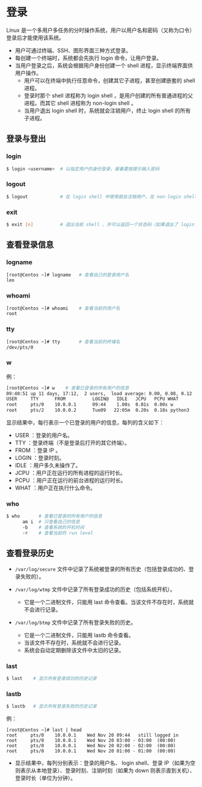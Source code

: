 # 登录

Linux 是一个多用户多任务的分时操作系统，用户以用户名和密码（又称为口令）登录后才能使用该系统。
- 用户可通过终端、SSH、图形界面三种方式登录。
- 每创建一个终端时，系统都会先执行 login 命令，让用户登录。
- 当用户登录之后，系统会根据用户身份创建一个 shell 进程，显示终端界面供用户操作。
  - 用户可以在终端中执行任意命令，创建其它子进程，甚至创建嵌套的 shell 进程。
  - 登录时那个 shell 进程称为 login shell ，是用户创建的所有普通进程的父进程。而其它 shell 进程称为 non-login shell 。
  - 当用户退出 login shell 时，系统就会注销用户，终止 login shell 的所有子进程。

## 登录与登出

### login

```sh
$ login <username>  # 以指定用户的身份登录，接着要按提示输入密码
```

### logout

```sh
$ logout            # 在 login shell 中使用就会注销用户，在 non-login shell 中使用无效
```

### exit

```sh
$ exit [n]          # 退出当前 shell ，并可以返回一个状态码（如果退出了 login shell ，就相当于 logout）
```

## 查看登录信息

### logname

```sh
[root@Centos ~]# logname   # 查看自己的登录用户名
leo
```

### whoami

```sh
[root@Centos ~]# whoami    # 查看当前的用户名
root
```

### tty

```sh
[root@Centos ~]# tty       # 查看当前的终端名
/dev/pts/0
```

### w

例：
```sh
[root@Centos ~]# w    # 查看已登录的所有用户的信息
09:40:51 up 11 days, 17:12,  2 users,  load average: 0.00, 0.08, 0.12
USER     TTY      FROM          LOGIN@   IDLE   JCPU   PCPU WHAT
root     pts/0    10.0.0.1      09:44    1.00s  0.01s  0.00s w
root     pts/2    10.0.0.2      Tue09   22:05m  0.20s  0.18s python3
```
显示结果中，每行表示一个已登录的用户的信息，每列的含义如下：
- USER ：登录的用户名。
- TTY ：登录终端（不是登录后打开的其它终端）。
- FROM ：登录 IP 。
- LOGIN ：登录时刻。
- IDLE ：用户多久未操作了。
- JCPU ：用户正在运行的所有进程的运行时长。
- PCPU ：用户正在运行的前台进程的运行时长。
- WHAT ：用户正在执行什么命令。

### who

```sh
$ who       # 查看已登录的所有用户的信息
      am i  # 只查看自己的信息
      -b    # 查看系统的开机时间
      -r    # 查看当前的 run level
```

## 查看登录历史

- `/var/log/secure` 文件中记录了系统被登录的所有历史（包括登录成功的、登录失败的）。

- `/var/log/wtmp` 文件中记录了所有登录成功的历史（包括系统开机）。
  - 它是一个二进制文件，只能用 last 命令查看。当该文件不存在时，系统就不会进行记录。

- `/var/log/btmp` 文件中记录了所有登录失败的历史。
  - 它是一个二进制文件，只能用 lastb 命令查看。
  - 当该文件不存在时，系统就不会进行记录。
  - 系统会自动定期删除该文件中太旧的记录。

### last

```sh
$ last    # 显示所有登录成功的历史记录
```

### lastb

```sh
$ lastb   # 显示所有登录失败的历史记录
```

例：
```
[root@Centos ~]# last | head
root     pts/0    10.0.0.1    Wed Nov 20 09:44   still logged in
root     pts/0    10.0.0.1    Wed Nov 20 03:00 - 03:00  (00:00)
root     pts/0    10.0.0.1    Wed Nov 20 02:00 - 02:00  (00:00)
root     pts/0    10.0.0.1    Wed Nov 20 01:00 - 01:00  (00:00)
```
- 显示结果中，每列分别表示：登录的用户名、 login shell、登录 IP（如果为空则表示从本地登录）、登录时刻、注销时刻（如果为 down 则表示直到关机）、登录时长（单位为分钟）。

